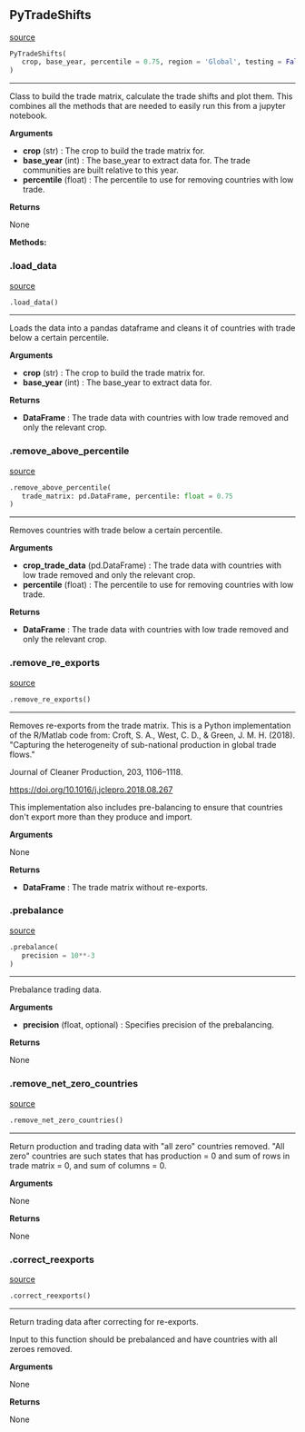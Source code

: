 #


## PyTradeShifts
[source](https://github.com/allfed/My-Super-Cool-Respository/blob/master/src/model.py/#L6)
```python 
PyTradeShifts(
   crop, base_year, percentile = 0.75, region = 'Global', testing = False
)
```


---
Class to build the trade matrix, calculate the trade shifts
and plot them. This combines all the methods that are needed
to easily run this from a jupyter notebook.


**Arguments**

* **crop** (str) : The crop to build the trade matrix for.
* **base_year** (int) : The base_year to extract data for. The trade communities
    are built relative to this year.
* **percentile** (float) : The percentile to use for removing countries with
    low trade.


**Returns**

None


**Methods:**


### .load_data
[source](https://github.com/allfed/My-Super-Cool-Respository/blob/master/src/model.py/#L35)
```python
.load_data()
```

---
Loads the data into a pandas dataframe and cleans it
of countries with trade below a certain percentile.


**Arguments**

* **crop** (str) : The crop to build the trade matrix for.
* **base_year** (int) : The base_year to extract data for.


**Returns**

* **DataFrame**  : The trade data with countries with low trade removed
    and only the relevant crop.


### .remove_above_percentile
[source](https://github.com/allfed/My-Super-Cool-Respository/blob/master/src/model.py/#L70)
```python
.remove_above_percentile(
   trade_matrix: pd.DataFrame, percentile: float = 0.75
)
```

---
Removes countries with trade below a certain percentile.


**Arguments**

* **crop_trade_data** (pd.DataFrame) : The trade data with countries with low trade removed
    and only the relevant crop.
* **percentile** (float) : The percentile to use for removing countries with
    low trade.


**Returns**

* **DataFrame**  : The trade data with countries with low trade removed
    and only the relevant crop.


### .remove_re_exports
[source](https://github.com/allfed/My-Super-Cool-Respository/blob/master/src/model.py/#L100)
```python
.remove_re_exports()
```

---
Removes re-exports from the trade matrix.
This is a Python implementation of the R/Matlab code from:
Croft, S. A., West, C. D., & Green, J. M. H. (2018).
"Capturing the heterogeneity of sub-national production
in global trade flows."

Journal of Cleaner Production, 203, 1106–1118.

https://doi.org/10.1016/j.jclepro.2018.08.267

This implementation also includes pre-balancing to ensure that countries don't
export more than they produce and import.


**Arguments**

None


**Returns**

* **DataFrame**  : The trade matrix without re-exports.


### .prebalance
[source](https://github.com/allfed/My-Super-Cool-Respository/blob/master/src/model.py/#L142)
```python
.prebalance(
   precision = 10**-3
)
```

---
Prebalance trading data.


**Arguments**

* **precision** (float, optional) : Specifies precision of the prebalancing.


**Returns**

None

### .remove_net_zero_countries
[source](https://github.com/allfed/My-Super-Cool-Respository/blob/master/src/model.py/#L175)
```python
.remove_net_zero_countries()
```

---
Return production and trading data with "all zero" countries removed.
"All zero" countries are such states that has production = 0 and sum of rows
in trade matrix = 0, and sum of columns = 0.


**Arguments**

None


**Returns**

None

### .correct_reexports
[source](https://github.com/allfed/My-Super-Cool-Respository/blob/master/src/model.py/#L203)
```python
.correct_reexports()
```

---
Return trading data after correcting for re-exports.

Input to this function should be prebalanced and have countries with all zeroes
removed.


**Arguments**

None


**Returns**

None
